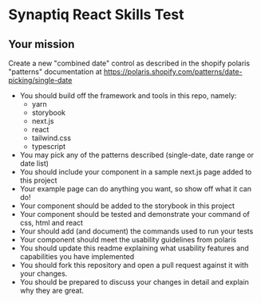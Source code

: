 # Synaptiq React Skills Test

## Your mission

Create a new "combined date" control as described in the shopify polaris "patterns"
documentation at https://polaris.shopify.com/patterns/date-picking/single-date

- You should build off the framework and tools in this repo, namely:
  - yarn
  - storybook
  - next.js
  - react
  - tailwind.css
  - typescript
- You may pick any of the patterns described (single-date, date range or date list)
- You should include your component in a sample next.js page added to this project
- Your example page can do anything you want, so show off what it can do!
- Your component should be added to the storybook in this project
- Your component should be tested and demonstrate your command of css, html and react
- Your should add (and document) the commands used to run your tests
- Your component should meet the usability guidelines from polaris
- You should update this readme explaining what usability features and capabilities you have implemented
- You should fork this repository and open a pull request against it with your changes.
- You should be prepared to discuss your changes in detail and explain why they are great.
